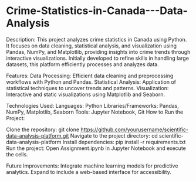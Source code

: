# Crime-Statistics-in-Canada---Data-Analysis

Description: This project analyzes crime statistics in Canada using Python. It focuses on data cleaning, statistical analysis, and visualization using Pandas, NumPy, and Matplotlib, providing insights into crime trends through interactive visualizations. Initially developed to refine skills in handling large datasets, this platform efficiently processes and analyzes data.

Features:
Data Processing: Efficient data cleaning and preprocessing workflows with Python and Pandas.
Statistical Analysis: Application of statistical techniques to uncover trends and patterns.
Visualization: Interactive and static visualizations using Matplotlib and Seaborn.

Technologies Used:
Languages: Python
Libraries/Frameworks: Pandas, NumPy, Matplotlib, Seaborn
Tools: Jupyter Notebook, Git
How to Run the Project:

Clone the repository: git clone https://github.com/yourusername/scientific-data-analysis-platform.git
Navigate to the project directory: cd scientific-data-analysis-platform
Install dependencies: pip install -r requirements.txt
Run the project: Open Assignment.ipynb in Jupyter Notebook and execute the cells.

Future Improvements:
Integrate machine learning models for predictive analytics.
Expand to include a web-based interface for accessibility.
